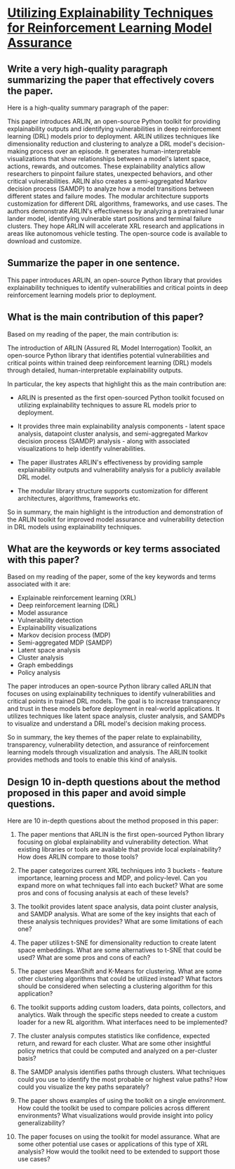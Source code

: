 # [Utilizing Explainability Techniques for Reinforcement Learning Model   Assurance](https://arxiv.org/abs/2311.15838)

## Write a very high-quality paragraph summarizing the paper that effectively covers the paper.

 Here is a high-quality summary paragraph of the paper:

This paper introduces ARLIN, an open-source Python toolkit for providing explainability outputs and identifying vulnerabilities in deep reinforcement learning (DRL) models prior to deployment. ARLIN utilizes techniques like dimensionality reduction and clustering to analyze a DRL model's decision-making process over an episode. It generates human-interpretable visualizations that show relationships between a model's latent space, actions, rewards, and outcomes. These explainability analytics allow researchers to pinpoint failure states, unexpected behaviors, and other critical vulnerabilities. ARLIN also creates a semi-aggregated Markov decision process (SAMDP) to analyze how a model transitions between different states and failure modes. The modular architecture supports customization for different DRL algorithms, frameworks, and use cases. The authors demonstrate ARLIN's effectiveness by analyzing a pretrained lunar lander model, identifying vulnerable start positions and terminal failure clusters. They hope ARLIN will accelerate XRL research and applications in areas like autonomous vehicle testing. The open-source code is available to download and customize.


## Summarize the paper in one sentence.

 This paper introduces ARLIN, an open-source Python library that provides explainability techniques to identify vulnerabilities and critical points in deep reinforcement learning models prior to deployment.


## What is the main contribution of this paper?

 Based on my reading of the paper, the main contribution is:

The introduction of ARLIN (Assured RL Model Interrogation) Toolkit, an open-source Python library that identifies potential vulnerabilities and critical points within trained deep reinforcement learning (DRL) models through detailed, human-interpretable explainability outputs. 

In particular, the key aspects that highlight this as the main contribution are:

- ARLIN is presented as the first open-sourced Python toolkit focused on utilizing explainability techniques to assure RL models prior to deployment. 

- It provides three main explainability analysis components - latent space analysis, datapoint cluster analysis, and semi-aggregated Markov decision process (SAMDP) analysis - along with associated visualizations to help identify vulnerabilities.

- The paper illustrates ARLIN's effectiveness by providing sample explainability outputs and vulnerability analysis for a publicly available DRL model.  

- The modular library structure supports customization for different architectures, algorithms, frameworks etc.

So in summary, the main highlight is the introduction and demonstration of the ARLIN toolkit for improved model assurance and vulnerability detection in DRL models using explainability techniques.


## What are the keywords or key terms associated with this paper?

 Based on my reading of the paper, some of the key keywords and terms associated with it are:

- Explainable reinforcement learning (XRL)
- Deep reinforcement learning (DRL) 
- Model assurance
- Vulnerability detection
- Explainability visualizations
- Markov decision process (MDP)
- Semi-aggregated MDP (SAMDP)
- Latent space analysis
- Cluster analysis
- Graph embeddings
- Policy analysis

The paper introduces an open-source Python library called ARLIN that focuses on using explainability techniques to identify vulnerabilities and critical points in trained DRL models. The goal is to increase transparency and trust in these models before deployment in real-world applications. It utilizes techniques like latent space analysis, cluster analysis, and SAMDPs to visualize and understand a DRL model's decision making process.

So in summary, the key themes of the paper relate to explainability, transparency, vulnerability detection, and assurance of reinforcement learning models through visualization and analysis. The ARLIN toolkit provides methods and tools to enable this kind of analysis.


## Design 10 in-depth questions about the method proposed in this paper and avoid simple questions.

 Here are 10 in-depth questions about the method proposed in this paper:

1. The paper mentions that ARLIN is the first open-sourced Python library focusing on global explainability and vulnerability detection. What existing libraries or tools are available that provide local explainability? How does ARLIN compare to those tools?

2. The paper categorizes current XRL techniques into 3 buckets - feature importance, learning process and MDP, and policy-level. Can you expand more on what techniques fall into each bucket? What are some pros and cons of focusing analysis at each of these levels?

3. The toolkit provides latent space analysis, data point cluster analysis, and SAMDP analysis. What are some of the key insights that each of these analysis techniques provides? What are some limitations of each one? 

4. The paper utilizes t-SNE for dimensionality reduction to create latent space embeddings. What are some alternatives to t-SNE that could be used? What are some pros and cons of each?

5. The paper uses MeanShift and K-Means for clustering. What are some other clustering algorithms that could be utilized instead? What factors should be considered when selecting a clustering algorithm for this application?

6. The toolkit supports adding custom loaders, data points, collectors, and analytics. Walk through the specific steps needed to create a custom loader for a new RL algorithm. What interfaces need to be implemented?

7. The cluster analysis computes statistics like confidence, expected return, and reward for each cluster. What are some other insightful policy metrics that could be computed and analyzed on a per-cluster basis?

8. The SAMDP analysis identifies paths through clusters. What techniques could you use to identify the most probable or highest value paths? How could you visualize the key paths separately?

9. The paper shows examples of using the toolkit on a single environment. How could the toolkit be used to compare policies across different environments? What visualizations would provide insight into policy generalizability?

10. The paper focuses on using the toolkit for model assurance. What are some other potential use cases or applications of this type of XRL analysis? How would the toolkit need to be extended to support those use cases?

